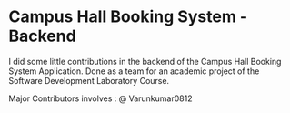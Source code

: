 # Campus Hall Booking System - Backend

I did some little contributions in the backend of the Campus Hall Booking System Application. Done as a team for an academic project of the Software Development Laboratory Course.

Major Contributors involves :
@ Varunkumar0812
